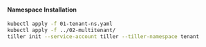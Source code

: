 #### Namespace Installation
```bash
kubectl apply -f 01-tenant-ns.yaml
kubectl apply -f ../02-multitenant/
tiller init --service-account tiller --tiller-namespace tenant
```